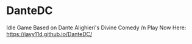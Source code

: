 # DanteDC
Idle Game Based on Dante Alighieri's Divine Comedy /n
Play Now Here: https://javy11d.github.io/DanteDC/
